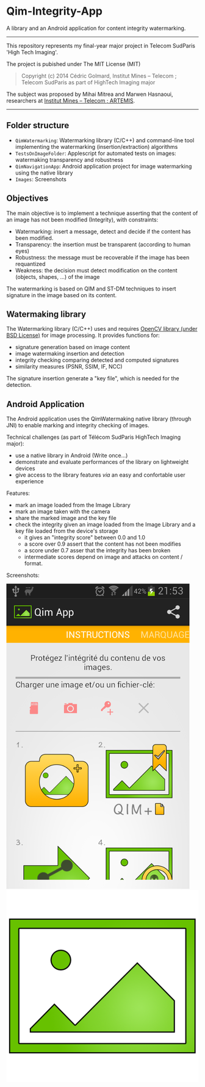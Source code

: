 # Qim-Integrity-App
A library and an Android application for content integrity watermarking.

-----
This repository represents my final-year major project in Telecom SudParis 'High Tech Imaging'.

The project is pubished under The MIT License (MIT)
> Copyright (c) 2014 Cédric Golmard, Institut Mines – Telecom ; Telecom SudParis as part of HighTech Imaging major

The subject was proposed by Mihai Mitrea and Marwen Hasnaoui, researchers at [Institut Mines – Telecom ; ARTEMIS](http://artemis.telecom-sudparis.eu/).

-----
## Folder structure
 
 - `QimWatermarking`: Watermarking library (C/C++) and command-line tool implementing the watermarking (insertion/extraction) algorithms
 - `TestsOnImageFolder`: Applescript for automated tests on images: watermaking transparency and robustness
 - `QimNavigationApp`: Android application project for image watermarking using the native library
 - `Images`: Screenshots
 
## Objectives

The main objective is to implement a technique asserting that the content of an image has not been modified (Integrity), with constraints: 

- Watermarking: insert a message, detect and decide if the content has been modified.
- Transparency: the insertion must be transparent (according to human eyes)
- Robustness: the message must be recoverable if the image has been requantized
- Weakness: the decision must detect modification on the content (objects, shapes, ...) of the image

The watermarking is based on QIM and ST-DM techniques to insert signature in the image based on its content.

## Watermaking library

The Watermarking library (C/C++) uses and requires [OpenCV library (under BSD License)](http://opencv.org) for image processing. It provides functions for:

- signature generation based on image content
- image watermaking insertion and detection
- integrity checking comparing detected and computed signatures
- similarity measures (PSNR, SSIM, IF, NCC)

The signature insertion generate a "key file", which is needed for the detection.

## Android Application

The Android application uses the QimWatermaking native library (through JNI) to enable marking and integrity checking of images.

Technical challenges (as part of Télécom SudParis HighTech Imaging major):

- use a native library in Android (Write once...)
- demonstrate and evaluate performances of the library on lightweight devices
- give access to the library features _via_ an easy and confortable user experience

Features: 

- mark an image loaded from the Image Library
- mark an image taken with the camera
- share the marked image and the key file
- check the integrity given an image loaded from the Image Library and a key file loaded from the device's storage
  - it gives an "integrity score" between 0.0 and 1.0
  - a score over 0.9 assert that the content has not been modifies
  - a score under 0.7 asser that the integrity has been broken
  - intermediate scores depend on image and attacks on content / format.
  
Screenshots:

![Application Instructions](Images/Instructions.png "instructions screen")
![Application logo](QimNavigationApp/res/drawable-mdpi/frame_green.png "Application logo")

  

  




